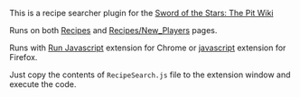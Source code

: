 This is a recipe searcher plugin for the [Sword of the Stars: The Pit Wiki](https://sword-of-the-stars-the-pit.fandom.com/)

Runs on both [Recipes](https://sword-of-the-stars-the-pit.fandom.com/wiki/Recipes) and [Recipes/New_Players](https://sword-of-the-stars-the-pit.fandom.com/wiki/Recipes/New_Players) pages.

Runs with [Run Javascript](https://chrome.google.com/webstore/detail/run-javascript/lmilalhkkdhfieeienjbiicclobibjao) extension for Chrome or [javascript](https://addons.mozilla.org/firefox/addon/javascript/) extension for Firefox.

Just copy the contents of `RecipeSearch.js` file to the extension window and execute the code.
